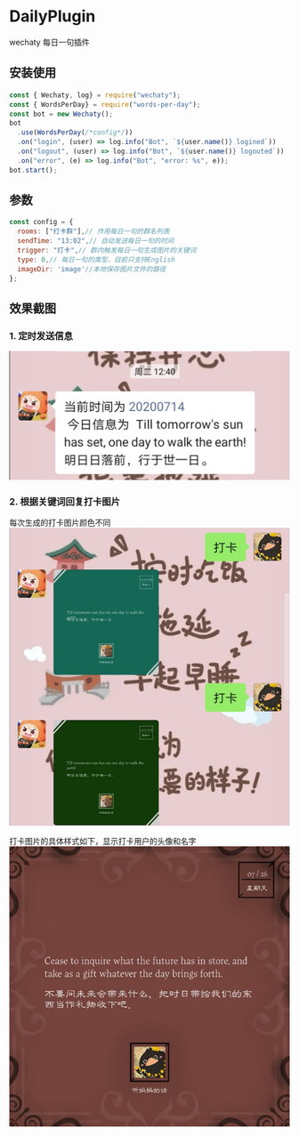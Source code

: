 # DailyPlugin

wechaty 每日一句插件

## 安装使用

```javascript
const { Wechaty, log} = require("wechaty");
const { WordsPerDay} = require("words-per-day");
const bot = new Wechaty();
bot
  .use(WordsPerDay(/*config*/))
  .on("login", (user) => log.info("Bot", `${user.name()} logined`))
  .on("logout", (user) => log.info("Bot", `${user.name()} logouted`))
  .on("error", (e) => log.info("Bot", "error: %s", e));
bot.start();
```

## 参数

```javascript
const config = {
  rooms: ["打卡群"],// 作用每日一句的群名列表
  sendTime: "13:02",// 自动发送每日一句的时间
  trigger: "打卡",// 群内触发每日一句生成图片的关键词
  type: 0,// 每日一句的类型，目前只支持English
  imageDir: 'image'//本地保存图片文件的路径
};
```

## 效果截图

### 1. 定时发送信息

![screenshot1](image/screenshot1.png)

### 2. 根据关键词回复打卡图片

每次生成的打卡图片颜色不同
![screenshot2](image/screenshot2.png)

打卡图片的具体样式如下，显示打卡用户的头像和名字
![screenshot3](image/screenshot3.png)
